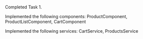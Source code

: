 Completed Task 1.

Implemented the following components:
ProductComponent,
ProductListComponent,
CartComponent

Implemented the following services:
CartService,
ProductsService